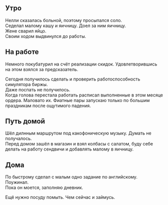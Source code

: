 ## Утро
Нелли сказалась больной, поэтому просыпался соло.  
Седелал малому кашу и яичницу. Доел за ним яичницу.  
Жене сварил яйцо.  
Своим ходом выдвинулся до работы.
## На работе
Немного покубатурил на счёт реализации скидок. Удовлетворившись на этом взялся за предсказатель.

Сегодня получилось сделать и проверить работоспособность симулятора биржы.  
Даже поспать не получилось.  
Когда голова перестала работать расписал выполненные в этом месяце ордера. Маловато их. Фиатные пары запускаю только по большим праздникам после ощутимого падения.
## Путь домой
Шёл дилнным маршрутом под какофоническую музыку. Думать не получалось.  
Перед домом зашёл в магазин и взял колбасы с салатом, буду себе делать на работу сендвичи и добавлять малому в яичницу.
## Дома
По быстрому сделал с малым одно задание по английскому.  
Поужинал.  
Пока он моется, заполняю дневник.

Ещё нужно посуду помыть. Чем сейчас и займусь.